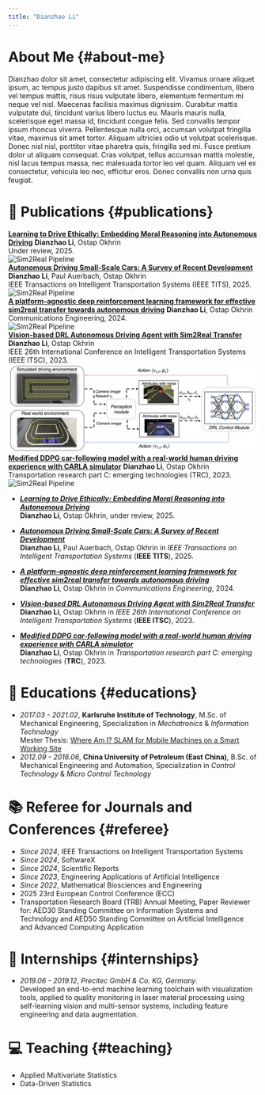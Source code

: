 ```yaml
---
title: "Dianzhao Li"
---
```


# About Me {#about-me}

Dianzhao  dolor sit amet, consectetur adipiscing elit. Vivamus ornare aliquet ipsum, ac tempus justo dapibus sit amet. Suspendisse condimentum, libero vel tempus mattis, risus risus vulputate libero, elementum fermentum mi neque vel nisl. Maecenas facilisis maximus dignissim. Curabitur mattis vulputate dui, tincidunt varius libero luctus eu. Mauris mauris nulla, scelerisque eget massa id, tincidunt congue felis. Sed convallis tempor ipsum rhoncus viverra. Pellentesque nulla orci, accumsan volutpat fringilla vitae, maximus sit amet tortor. Aliquam ultricies odio ut volutpat scelerisque. Donec nisl nisl, porttitor vitae pharetra quis, fringilla sed mi. Fusce pretium dolor ut aliquam consequat. Cras volutpat, tellus accumsan mattis molestie, nisl lacus tempus massa, nec malesuada tortor leo vel quam. Aliquam vel ex consectetur, vehicula leo nec, efficitur eros. Donec convallis non urna quis feugiat.



# 📝 Publications {#publications}

<div class="pub-entry right">
  <div class="pub-text">
    <span class="pub-title">
      <a href="https://www.nature.com/articles/s44172-024-00292-3"><strong>Learning to Drive Ethically: Embedding Moral Reasoning into Autonomous Driving</strong></a>
    </span>
    <span><strong>Dianzhao Li</strong>, Ostap Okhrin</span><br>
    <span class="pub-venue">Under review, 2025.</span>
  </div>
  <img src="/images/ethic.png" alt="Sim2Real Pipeline">
</div>

<div class="pub-entry right">
  <div class="pub-text">
    <span class="pub-title">
      <a href="https://ieeexplore.ieee.org/abstract/document/11034663"><strong>Autonomous Driving Small-Scale Cars: A Survey of Recent Development</strong></a>
    </span>
    <span><strong>Dianzhao Li</strong>, Paul Auerbach, Ostap Okhrin</span><br>
    <span class="pub-venue">IEEE Transactions on Intelligent Transportation Systems (IEEE TITS), 2025.</span>
  </div>
  <img src="/images/survey.png" alt="Sim2Real Pipeline">
</div>


<div class="pub-entry right">
  <div class="pub-text">
    <span class="pub-title">
      <a href="https://www.nature.com/articles/s44172-024-00292-3"><strong>A platform-agnostic deep reinforcement learning framework for effective sim2real transfer towards autonomous driving</strong></a>
    </span>
    <span><strong>Dianzhao Li</strong>, Ostap Okhrin</span><br>
    <span class="pub-venue">Communications Engineering, 2024.</span>
  </div>
  <img src="/images/ot.png" alt="Sim2Real Pipeline">
</div>

<div class="pub-entry right">
  <div class="pub-text">
    <span class="pub-title">
      <a href="https://ieeexplore.ieee.org/abstract/document/10422677"><strong>Vision-based DRL Autonomous Driving Agent with Sim2Real Transfer</strong></a>
    </span>
    <span><strong>Dianzhao Li</strong>, Ostap Okhrin</span><br>
    <span class="pub-venue">IEEE 26th International Conference on Intelligent Transportation Systems (IEEE ITSC), 2023.</span>
  </div>
  <img src="assets/images/cf_duckie.png" alt="Sim2Real Pipeline">
</div>

<div class="pub-entry right">
  <div class="pub-text">
    <span class="pub-title">
      <a href="https://www.sciencedirect.com/science/article/pii/S0968090X22004004"><strong>Modified DDPG car-following model with a real-world human driving experience with CARLA simulator</strong></a>
    </span>
    <span><strong>Dianzhao Li</strong>, Ostap Okhrin</span><br>
    <span class="pub-venue">Transportation research part C: emerging technologies (TRC), 2023.</span>
  </div>
  <img src="assets/images/cf.png" alt="Sim2Real Pipeline">
</div>

- ***[Learning to Drive Ethically: Embedding Moral Reasoning into Autonomous Driving](https://ieeexplore.ieee.org/abstract/document/11034663)*** <br>
  **Dianzhao Li**, Ostap Okhrin, under review, 2025. <br>

- ***[Autonomous Driving Small-Scale Cars: A Survey of Recent Development](https://ieeexplore.ieee.org/abstract/document/11034663)*** <br>
  **Dianzhao Li**, Paul Auerbach, Ostap Okhrin in *IEEE Transactions on Intelligent Transportation Systems* (**IEEE TITS**), 2025. <br>



- ***[A platform-agnostic deep reinforcement learning framework for effective sim2real transfer towards autonomous driving](https://www.nature.com/articles/s44172-024-00292-3)*** <br>
  **Dianzhao Li**, Ostap Okhrin in *Communications Engineering*, 2024. <br>

- ***[Vision-based DRL Autonomous Driving Agent with Sim2Real Transfer](https://ieeexplore.ieee.org/abstract/document/10422677)*** <br>
  **Dianzhao Li**, Ostap Okhrin in *IEEE 26th International Conference on Intelligent Transportation Systems* (**IEEE ITSC**), 2023. <br>

- ***[Modified DDPG car-following model with a real-world human driving experience with CARLA simulator](https://www.sciencedirect.com/science/article/pii/S0968090X22004004)*** <br>
  **Dianzhao Li**, Ostap Okhrin in *Transportation research part C: emerging technologies* (**TRC**), 2023. <br>

<!-- # 🎖 Honors and Awards {#honors-and-awards}
- *2021.10* Lorem ipsum dolor sit amet, consectetur adipiscing elit. Vivamus ornare aliquet ipsum, ac tempus justo dapibus sit amet. 
- *2021.09* Lorem ipsum dolor sit amet, consectetur adipiscing elit. Vivamus ornare aliquet ipsum, ac tempus justo dapibus sit amet. 
 -->
# 📖 Educations {#educations}
- *2017.03 - 2021.02*, **Karlsruhe Institute of Technology**, M.Sc. of Mechanical Engineering, Specialization in *Mechatronics* & *Information Technology* \
Mester Thesis: [Where Am I? SLAM for Mobile Machines on a Smart Working Site](https://www.mdpi.com/2624-8921/4/2/31)  
- *2012.09 - 2016.06*, **China University of Petroleum (East China)**, B.Sc. of Mechanical Engineering and Automation, Specialization in *Control Technology* & *Micro Control Technology*

# 📚 Referee for Journals and Conferences {#referee}
- *Since 2024*, IEEE Transactions on Intelligent Transportation Systems
- *Since 2024*, SoftwareX
- *Since 2024*, Scientific Reports
- *Since 2023*, Engineering Applications of Artificial Intelligence
- *Since 2022*, Mathematical Biosciences and Engineering
-  2025 23rd European Control Conference (ECC) 
- Transportation Research Board (TRB) Annual Meeting, Paper Reviewer for: AED30 Standing Committee on Information Systems and Technology and AED50 Standing Committee on Artificial Intelligence and Advanced Computing Application 

# 💼 Internships {#internships}
- *2019.06 - 2019.12*, *Precitec GmbH & Co. KG, Germany*.\
Developed an end-to-end machine learning toolchain with visualization tools, applied to quality monitoring in laser material processing using self-learning vision and multi-sensor systems, including feature engineering and data augmentation.

# 💻 Teaching {#teaching}
- Applied Multivariate Statistics
- Data-Driven Statistics